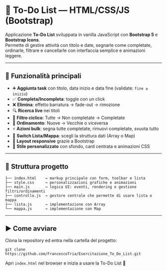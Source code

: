 # 📝 To-Do List — HTML/CSS/JS (Bootstrap)

Applicazione **To-Do List** sviluppata in vanilla JavaScript con **Bootstrap 5** e **Bootstrap Icons**.  
Permette di gestire attività con titolo e date, segnarle come completate, ordinarle, filtrare e cancellarle con interfaccia semplice e animazioni leggere.

---

## 🚀 Funzionalità principali

- ➕ **Aggiunta task** con titolo, data inizio e data fine (validate: `fine ≥ inizio`)
- ✅ **Completa/Incompleta**: toggle con un click
- ❌ **Elimina**: effetto barratura → fade-out → rimozione
- 🔍 **Ricerca live** nei titoli
- 🔄 **Filtro ciclico**: Tutte → Non completate → Completate
- 📅 **Ordinamento**: Nuove → Vecchie o viceversa
- ⚡ **Azioni bulk**: segna tutte completate, rimuovi completate, svuota tutto
- 🔀 **Switch Lista/Mappa**: scegli la struttura dati (Array o Map)
- 📱 **Layout responsive** grazie a Bootstrap
- 🎨 **Stile personalizzato** con sfondo, card centrata e animazioni CSS

---

## 📂 Struttura progetto

```
├── index.html    → markup principale con form, toolbar e lista
├── style.css     → personalizzazioni grafiche e animazioni
├── main.js       → logica UI: eventi, rendering e gestione filtri/ordinamenti
├── controllo.js  → gestore centrale che permette di usare lista o mappa
├── lista.js      → implementazione con Array
└── mappa.js      → implementazione con Map
```

---

## ▶️ Come avviare

Clona la repository ed entra nella cartella del progetto:

```
git clone https://github.com/FrancescoTria/Esercitazione_To_Do_List.git
```

Apri `index.html` nel browser e inizia a usare la To-Do List 🚀
